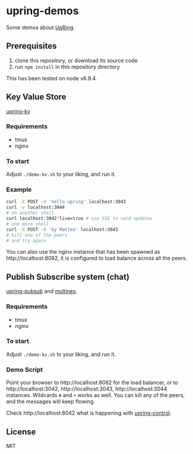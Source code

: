 # upring-demos

Some demos about [UpRing](https://github.com/mcollina/upring).

## Prerequisites

1. clone this repository, or download its source code
2. run `npm install` in this repository directory

This has been tested on node v6.9.4.

## Key Value Store

[upring-kv](https://github.com/mcollina/upring)

### Requirements

* tmux
* nginx

### To start

Adjust `./demo-kv.sh` to your liking, and run it.

### Example

```bash
curl -X POST -d 'hello upring' localhost:3043
curl -v localhost:3044
# on another shell
curl localhost:3042?live=true # use SSE to send updates
# one more shell
curl -X POST -d 'by Matteo' localhost:3043
# kill one of the peers
# and try again
```

You can also use the nginx instance that has been spawned as
http://localhost:8082, it is configured to load balance across all
the peers.

## Publish Subscribe system (chat)

[upring-pubsub](https://github.com/mcollina/upring-pubsub) and
[multines](https://github.com/mcollina/upring-pubsub).

### Requirements

* tmux
* nginx

### To start

Adjust `./demo-kv.sh` to your liking, and run it.

### Demo Script

Point your browser to http://localhost:8082 for the load balancer,
or to http://localhost:3042, http://localhost:3043,
http://localhost:3044 instances. Wildcards `#` and
`+` works as well.
You can kill any of the peers, and the messages will keep flowing.

Check http://localhost:8042 what is happening with [upring-control](https://github.com/mcollina/upring-control).

## License

MIT
